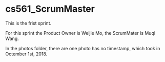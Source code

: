 # cs561_ScrumMaster

This is the frist sprint. 

For this sprint the Product Owner is Weijie Mo, the ScrumMater is Muqi Wang.

In the photos folder, there are one photo has no timestamp, which took in Octember 1st, 2018.